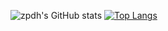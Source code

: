 ![zpdh's GitHub stats](https://github-readme-stats.vercel.app/api?username=zpdh&show_icons=true&theme=github-dark&hide=stars,issues,contribs)
[![Top Langs](https://github-readme-stats.vercel.app/api/top-langs/?username=zpdh&layout=donut)](https://github.com/anuraghazra/github-readme-stats)


<!--
**zpdh/zpdh** is a ✨ _special_ ✨ repository because its `README.md` (this file) appears on your GitHub profile.

Here are some ideas to get you started:

- 🔭 I’m currently working on ...
- 🌱 I’m currently learning ...
- 👯 I’m looking to collaborate on ...
- 🤔 I’m looking for help with ...
- 💬 Ask me about ...
- 📫 How to reach me: ...
- 😄 Pronouns: ...
- ⚡ Fun fact: ...
-->
